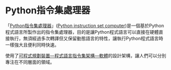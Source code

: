 # Python指令集處理器
「[Python指令集處理器](/docs/knowledge-network-database-repository/Python指令集處理器.md)」([Python instruction set computer](/docs/knowledge-network-database-repository/Python%20instruction%20set%20computer.md))是一個基於Python程式語言所製作出的指令集處理器，目的是讓Python程式語言可以直接在硬體直接執行，無須經過多次轉譯但又保留動態語言的特性，讓執行Python程式語言時一樣強大且便利同時快速。

使用了[可程式規劃裝置—程式語言指令集架構—軟體](/docs/knowledge-network-database-repository/可程式規劃裝置—程式語言指令集架構—軟體.md)的設計架構，讓人們可以分別專注在不同層面的領域。
